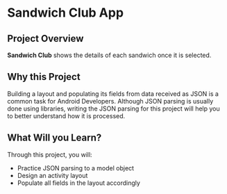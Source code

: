 # Sandwich Club App

## Project Overview
**Sandwich Club** shows the details of each sandwich once it is selected.

## Why this Project
Building a layout and populating its fields from data received as JSON
is a common task for Android Developers. Although JSON parsing is usually
done using libraries, writing the JSON parsing for  this project will
help you to better understand how it is processed.

## What Will you Learn?
Through this project, you will:
- Practice JSON parsing to a model object
- Design an activity layout
- Populate all fields in the layout accordingly
